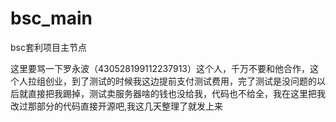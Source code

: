 # bsc_main
bsc套利项目主节点

这里要骂一下罗永波（430528199112237913）这个人，千万不要和他合作，这个人拉组创业，到了测试的时候我这边提前支付测试费用，完了测试是没问题的以后就直接把我踢掉，测试卖服务器啥的钱也没给我，代码也不给全，我在这里把我改过那部分的代码直接开源吧,我这几天整理了就发上来
